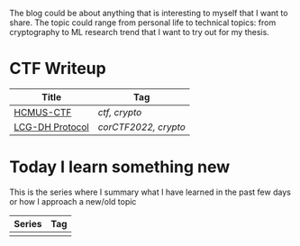 The blog could be about anything that is interesting to myself that I want to share. The topic could range from personal life to technical topics: from cryptography to ML research trend that I want to try out for my thesis.

# CTF Writeup 

| Title                         | Tag           |
| -----------                   | -----------   |
| [HCMUS-CTF](ctf/HCMUS-CTF.md) | *ctf, crypto* |
| [LCG-DH Protocol](ctf/HCMUS-CTF.md) | *corCTF2022, crypto* |


# Today I learn something new
This is the series where I summary what I have learned in the past few days or how I approach a new/old topic

| Series                        | Tag           |
| -----------                   | -----------   |
|                               |               |